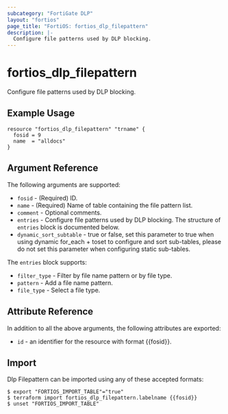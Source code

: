 ```yaml
---
subcategory: "FortiGate DLP"
layout: "fortios"
page_title: "FortiOS: fortios_dlp_filepattern"
description: |-
  Configure file patterns used by DLP blocking.
---
```


# fortios_dlp_filepattern
Configure file patterns used by DLP blocking.

## Example Usage

```hcl
resource "fortios_dlp_filepattern" "trname" {
  fosid = 9
  name  = "alldocs"
}
```

## Argument Reference

The following arguments are supported:

* `fosid` - (Required) ID.
* `name` - (Required) Name of table containing the file pattern list.
* `comment` - Optional comments.
* `entries` - Configure file patterns used by DLP blocking. The structure of `entries` block is documented below.
* `dynamic_sort_subtable` - true or false, set this parameter to true when using dynamic for_each + toset to configure and sort sub-tables, please do not set this parameter when configuring static sub-tables.

The `entries` block supports:

* `filter_type` - Filter by file name pattern or by file type.
* `pattern` - Add a file name pattern.
* `file_type` - Select a file type.


## Attribute Reference

In addition to all the above arguments, the following attributes are exported:
* `id` - an identifier for the resource with format {{fosid}}.

## Import

Dlp Filepattern can be imported using any of these accepted formats:
```
$ export "FORTIOS_IMPORT_TABLE"="true"
$ terraform import fortios_dlp_filepattern.labelname {{fosid}}
$ unset "FORTIOS_IMPORT_TABLE"
```
